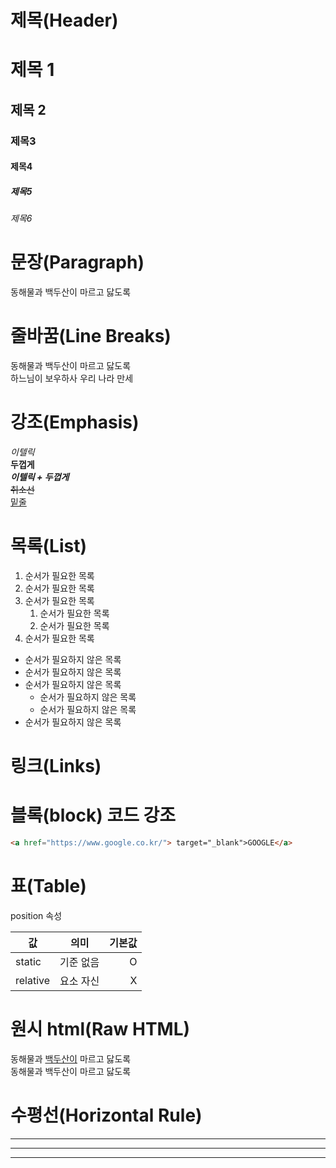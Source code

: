 # 제목(Header)

# 제목 1
## 제목 2
### 제목3
#### 제목4
##### 제목5
###### 제목6

# 문장(Paragraph)
동해물과 백두산이 마르고 닳도록

# 줄바꿈(Line Breaks)
동해물과 백두산이 마르고 닳도록<br/>
하느님이 보우하사 우리 나라 만세

# 강조(Emphasis)

_이텔릭_  
**두껍게**  
**_이텔릭 + 두껍게_**  
~~취소선~~  
<u>밑줄</u>

# 목록(List)

1. 순서가 필요한 목록
1. 순서가 필요한 목록
1. 순서가 필요한 목록
    1. 순서가 필요한 목록
    1. 순서가 필요한 목록
1. 순서가 필요한 목록

- 순서가 필요하지 않은 목록
- 순서가 필요하지 않은 목록
- 순서가 필요하지 않은 목록
    - 순서가 필요하지 않은 목록
    - 순서가 필요하지 않은 목록
- 순서가 필요하지 않은 목록

# 링크(Links)

# 블록(block) 코드 강조
```html
<a href="https://www.google.co.kr/"> target="_blank">GOOGLE</a>
```

# 표(Table)

position 속성

값 | 의미 | 기본값
--|:--:|--:
static | 기준 없음 | O
relative | 요소 자신 | X

# 원시 html(Raw HTML)
동해물과 <u>백두산이</u> 마르고 닳도록<br/>
동해물과 백두산이 마르고 닳도록

# 수평선(Horizontal Rule)


---
***
___